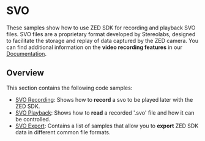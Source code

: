 
# SVO

These samples show how to use ZED SDK for recording and playback SVO files. SVO files are a proprietary format developed by Stereolabs, designed to facilitate the storage and replay of data captured by the ZED camera. You can find additional information on the **video recording features** in our [Documentation](https://www.stereolabs.com/docs/video/recording/).

## Overview

This section contains the following code samples:

- [SVO Recording](./recording/): Shows how to **record** a svo to be played later with the ZED SDK.
- [SVO Playback](./playback/): Shows how to **read** a recorded '.svo' file and how it can be controlled.
- [SVO Export](./export/): Contains a list of samples that allow you to **export** ZED SDK data in different common file formats.

